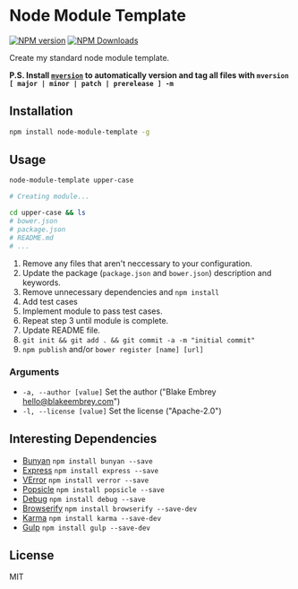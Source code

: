 # Node Module Template

[![NPM version][npm-image]][npm-url]
[![NPM Downloads][downloads-image]][downloads-url]

Create my standard node module template.

**P.S. Install [`mversion`](https://github.com/mikaelbr/mversion) to automatically version and tag all files with `mversion [ major | minor | patch | prerelease ] -m`**

## Installation

```sh
npm install node-module-template -g
```

## Usage

```sh
node-module-template upper-case

# Creating module...

cd upper-case && ls
# bower.json
# package.json
# README.md
# ...
```

1. Remove any files that aren't neccessary to your configuration.
2. Update the package (`package.json` and `bower.json`) description and keywords.
3. Remove unnecessary dependencies and `npm install`
4. Add test cases
5. Implement module to pass test cases.
6. Repeat step 3 until module is complete.
7. Update README file.
8. `git init && git add . && git commit -a -m "initial commit"`
9. `npm publish` and/or `bower register [name] [url]`

### Arguments

* `-a, --author [value]` Set the author ("Blake Embrey <hello@blakeembrey.com>")
* `-l, --license [value]` Set the license ("Apache-2.0")

## Interesting Dependencies

* [Bunyan](https://github.com/trentm/node-bunyan) `npm install bunyan --save`
* [Express](https://github.com/strongloop/express) `npm install express --save`
* [VError](https://github.com/davepacheco/node-verror) `npm install verror --save`
* [Popsicle](https://github.com/blakeembrey/popsicle) `npm install popsicle --save`
* [Debug](https://github.com/visionmedia/debug) `npm install debug --save`
* [Browserify](https://github.com/substack/node-browserify) `npm install browserify --save-dev`
* [Karma](https://github.com/karma-runner/karma) `npm install karma --save-dev`
* [Gulp](https://github.com/gulpjs/gulp) `npm install gulp --save-dev`

## License

MIT

[npm-image]: https://img.shields.io/npm/v/node-module-template.svg?style=flat
[npm-url]: https://npmjs.org/package/node-module-template
[downloads-image]: https://img.shields.io/npm/dm/node-module-template.svg?style=flat
[downloads-url]: https://npmjs.org/package/node-module-template
